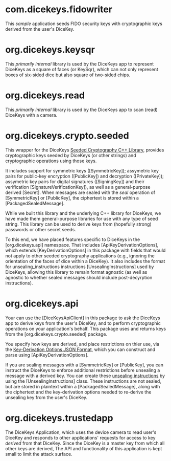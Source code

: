 # com.dicekeys.fidowriter

This *sample* application seeds FIDO security keys with cryptographic keys derived from the user's DiceKey.

# org.dicekeys.keysqr
This *primarily internal* library is used by the DiceKeys app to represent DiceKeys as a square of
faces (or KeySqr), which can not only represent boxes of six-sided dice but also square of
two-sided chips.

# org.dicekeys.read
This *primarily internal* library is used by the DiceKeys app to scan (read) DiceKeys with a camera.

# org.dicekeys.crypto.seeded

This wrapper for the DiceKeys
[Seeded Cryptography C++ Library](https://dicekeys.github.io/seeded-crypto/),
provides cryptographic keys seeded by DiceKeys (or other strings)
and cryptographic operations using those keys.

It includes support for
symmetric keys ([SymmetricKey]);
assymetric key pairs for public-key encryption ([PublicKey]) and decryption ([PrivateKey]);
assymetric key pairs for digital signatures ([SigningKey]) and their verification [SignatureVerificationKey]),
as well as a general-purpose derived [Secret].
When messages are sealed with the _seal_ operation of [SymmetricKey] or [PublicKey], the ciphertext
is stored within a [PackagedSealedMessage].

While we built this library and the underlying C++ library for DiceKeys,
we have made them general-purpose libraries for use with any type of seed string.
This library can be used to derive keys from (hopefully strong) passwords or other
secret seeds.

To this end, we have placed features specific to DiceKeys in the [org.dicekeys.api] namespace.
That includes [ApiKeyDerivationOptions], which extends [KeyDerivationOptions] in this package
with fields that would not apply to other seeded cryptography applications (e.g.,
ignoring the orientation of the faces of dice within a DiceKey).
It also includes the format for unsealing_instructions instructions [UnsealingInstructions]
used by DiceKeys, allowing this library to remain format agnostic (as well as
agnostic to whether sealed messages should include post-decyrption instructions).

# org.dicekeys.api
Your can use the [DiceKeysApiClient] in this package to ask the DiceKeys app
to derive keys from the user's DiceKey, and to perform cryptographic operations
on your application's behalf.
This package uses and returns keys from the [org.dicekeys.crypto.seeded] package.

You specify how keys are derived, and place restrictions on thier use, via the
[Key-Derivation Options JSON Format](hhttps://dicekeys.github.io/seeded-crypto/derivation_options_format.html/),
which you can construct and parse using [ApiKeyDerivationOptions].

If you are sealing messages with a [SymmetricKey] or [PublicKey], you can
instruct the DiceKeys to enforce additional restrictions before unsealing a
message with a derived key. You can create these
[unsealing instructions](https://dicekeys.github.io/seeded-crypto/unsealing_instructions_format.html) by using the
[UnsealingInstructions] class.
These instructions are not sealed, but are stored in plaintext within a
[PackagedSealedMessage], along with the ciphertext and the key-derivation
options needed to re-derive the unsealing key from the user's DiceKey.

# org.dicekeys.trustedapp
The DiceKeys Application, which uses the device camera to read user's DiceKey
and responds to other applications' requests for access to key _derived_
from that DiceKey.  Since the DiceKey is a master key from which all other
keys are derived,  The API and functionality of this application is kept
small to limit the attack surface. 
